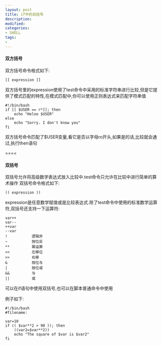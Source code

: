 ```yaml
---
layout: post
title: if中的双括号
description:  
modified: 
categories: 
- SHELL
tags:
- 
---
```


#### 双方括号
双方括号命令格式如下:
	
	[[ expression ]]

双方括号里的expression使用了test命令中采用的标准字符串进行比较,但是它提供了模式匹配的特性,在模式匹配中,你可以使用正则表达式来匹配字符串值

	#!/bin/bash
	if [[ $USER == r*]]; then
		echo "Heloo $USER"
	else 
		echo "Sorry. I don't know you"
	fi

双方括号命令匹配了$USER变量,看它是否以字母ro开头,如果是的话,比较就会通过,执行then语句

====

#### 双括号
双括号允许将高级数学表达式放入比较中.test命令只允许在比较中进行简单的算术操作
双括号命令格式如下:

	(( expression ))

expression是任意数学赋值或是比较表达式.除了test命令中使用的标准数学运算符,双括号还支持一下运算符:

	var++			
	var--			
	++var			
	--var			
	!			逻辑非
	~			按位反
	**			幂运算
	<<			左移位
	>>			右移
	& 			按位与
	|			按位或
	&&			与
	||			或


可以在if语句中使用双括号,也可以在脚本普通命令中使用


例子如下:

	#!/bin/bash
	#filename:
	
	var=10
	if (( $var**2 > 90 )); then
		((var2=$var**2))
		echo "The square of $var is $var2"
	fi
	

